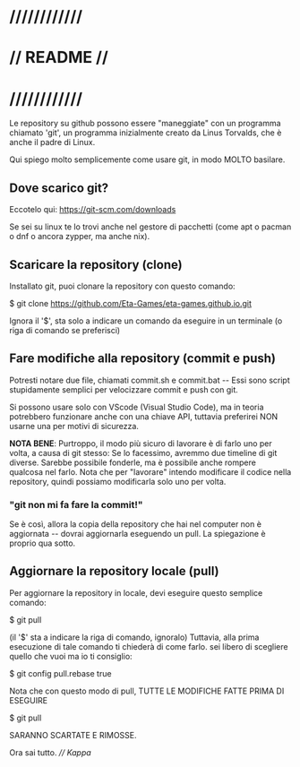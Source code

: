 # ////////////
# // README //
# ////////////

Le repository su github possono essere "maneggiate" con un programma
chiamato 'git', un programma inizialmente creato da Linus Torvalds, che è
anche il padre di Linux.

Qui spiego molto semplicemente come usare git, in modo MOLTO basilare.

## Dove scarico git?
Eccotelo qui: https://git-scm.com/downloads

Se sei su linux te lo trovi anche nel gestore di pacchetti (come apt o pacman
o dnf o ancora zypper, ma anche nix).


## Scaricare la repository (clone)
Installato git, puoi clonare la repository con questo comando:

$ git clone https://github.com/Eta-Games/eta-games.github.io.git

Ignora  il '$', sta solo a indicare un comando da eseguire in un terminale
(o riga di comando se preferisci)


## Fare modifiche alla repository (commit e push)
Potresti notare due file, chiamati commit.sh e commit.bat --
Essi sono script stupidamente semplici per velocizzare commit e push con git.

Si possono usare solo con VScode (Visual Studio Code), ma in teoria
potrebbero funzionare anche con una chiave API, tuttavia preferirei
NON usarne una per motivi di sicurezza.

**NOTA BENE**:
Purtroppo, il modo più sicuro di lavorare è di farlo uno per volta, a causa
di git stesso: Se lo facessimo, avremmo due timeline di git diverse.
Sarebbe possibile fonderle, ma è possibile anche rompere qualcosa nel farlo.
Nota che per "lavorare" intendo modificare il codice nella repository,
quindi possiamo modificarla solo uno per volta.

### "git non mi fa fare la commit!"
Se è così, allora la copia della repository che hai nel computer non è
aggiornata -- dovrai aggiornarla eseguendo un pull. La spiegazione è proprio
qua sotto.


## Aggiornare la repository locale (pull)
Per aggiornare la repository in locale, devi eseguire questo semplice
comando:

$ git pull

(il '$' sta a indicare la riga di comando, ignoralo)
Tuttavia, alla prima esecuzione di tale comando ti chiederà di come farlo.
sei libero di scegliere quello che vuoi ma io ti consiglio:

$ git config pull.rebase true

Nota che con questo modo di pull, TUTTE LE MODIFICHE FATTE PRIMA DI ESEGUIRE

$ git pull

SARANNO SCARTATE E RIMOSSE.


Ora sai tutto.
*// Kappa*